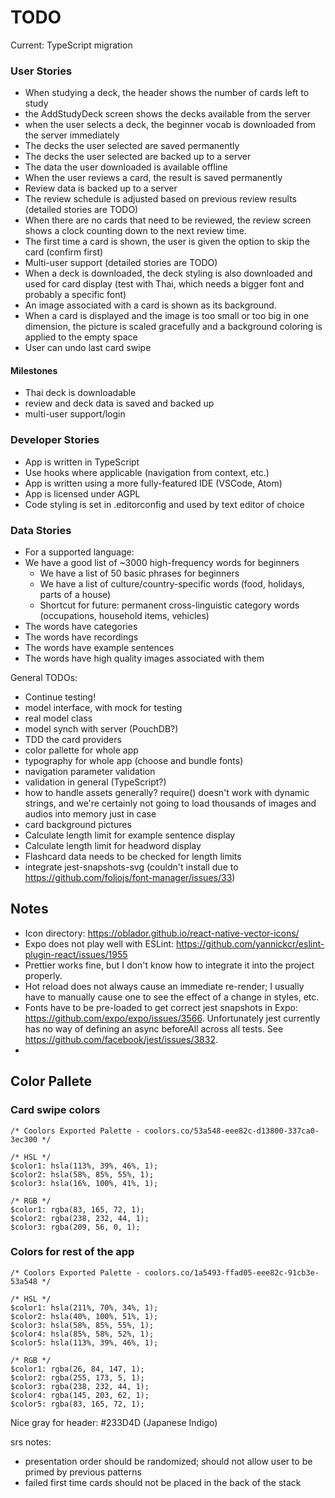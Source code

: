 # TODO

Current: TypeScript migration

### User Stories

* When studying a deck, the header shows the number of cards left to study
* the AddStudyDeck screen shows the decks available from the server
* when the user selects a deck, the beginner vocab is downloaded from the server immediately
* The decks the user selected are saved permanently
* The decks the user selected are backed up to a server
* The data the user downloaded is available offline
* When the user reviews a card, the result is saved permanently
* Review data is backed up to a server
* The review schedule is adjusted based on previous review results (detailed stories are TODO)
* When there are no cards that need to be reviewed, the review screen shows a clock counting down to the next review time.
* The first time a card is shown, the user is given the option to skip the card (confirm first)
* Multi-user support (detailed stories are TODO)
* When a deck is downloaded, the deck styling is also downloaded and used for card display (test with Thai, which needs a bigger font and probably a specific font)
* An image associated with a card is shown as its background.
* When a card is displayed and the image is too small or too big in one dimension, the picture is scaled gracefully and a background coloring is applied to the empty space
* User can undo last card swipe

#### Milestones

* Thai deck is downloadable
* review and deck data is saved and backed up
* multi-user support/login

### Developer Stories
* App is written in TypeScript
* Use hooks where applicable (navigation from context, etc.)
* App is written using a more fully-featured IDE (VSCode, Atom)
* App is licensed under AGPL
* Code styling is set in .editorconfig and used by text editor of choice

### Data Stories
* For a supported language:
* We have a good list of ~3000 high-frequency words for beginners
    - We have a list of 50 basic phrases for beginners 
    - We have a list of culture/country-specific words (food, holidays, parts of a house)
    - Shortcut for future: permanent cross-linguistic category words (occupations, household items, vehicles)
* The words have categories
* The words have recordings
* The words have example sentences
* The words have high quality images associated with them


General TODOs: 

* Continue testing!
* model interface, with mock for testing
* real model class
* model synch with server (PouchDB?)
* TDD the card providers
* color pallette for whole app
* typography for whole app (choose and bundle fonts)
* navigation parameter validation
* validation in general (TypeScript?)
* how to handle assets generally? require() doesn't work with dynamic strings, and we're certainly not going to load thousands of images and audios into memory just in case
* card background pictures
* Calculate length limit for example sentence display
* Calculate length limit for headword display
* Flashcard data needs to be checked for length limits
* integrate jest-snapshots-svg (couldn't install due to https://github.com/foliojs/font-manager/issues/33)

## Notes

* Icon directory: https://oblador.github.io/react-native-vector-icons/
* Expo does not play well with ESLint: https://github.com/yannickcr/eslint-plugin-react/issues/1955
* Prettier works fine, but I don't know how to integrate it into the project properly.
* Hot reload does not always cause an immediate re-render; I usually have to manually cause one to see the effect of a change in styles, etc.
* Fonts have to be pre-loaded to get correct jest snapshots in Expo: https://github.com/expo/expo/issues/3566. Unfortunately jest currently has no way of defining an async beforeAll across all tests. See https://github.com/facebook/jest/issues/3832.
* 

## Color Pallete

### Card swipe colors

    /* Coolors Exported Palette - coolors.co/53a548-eee82c-d13800-337ca0-3ec300 */

    /* HSL */
    $color1: hsla(113%, 39%, 46%, 1);
    $color2: hsla(58%, 85%, 55%, 1);
    $color3: hsla(16%, 100%, 41%, 1);

    /* RGB */
    $color1: rgba(83, 165, 72, 1);
    $color2: rgba(238, 232, 44, 1);
    $color3: rgba(209, 56, 0, 1);

### Colors for rest of the app

    /* Coolors Exported Palette - coolors.co/1a5493-ffad05-eee82c-91cb3e-53a548 */

    /* HSL */
    $color1: hsla(211%, 70%, 34%, 1);
    $color2: hsla(40%, 100%, 51%, 1);
    $color3: hsla(58%, 85%, 55%, 1);
    $color4: hsla(85%, 58%, 52%, 1);
    $color5: hsla(113%, 39%, 46%, 1);

    /* RGB */
    $color1: rgba(26, 84, 147, 1);
    $color2: rgba(255, 173, 5, 1);
    $color3: rgba(238, 232, 44, 1);
    $color4: rgba(145, 203, 62, 1);
    $color5: rgba(83, 165, 72, 1);

Nice gray for header: #233D4D (Japanese Indigo)

srs notes:

* presentation order should be randomized; should not allow user to be primed by previous patterns
* failed first time cards should not be placed in the back of the stack
